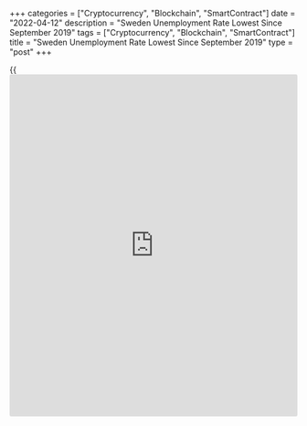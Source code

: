 +++
categories = ["Cryptocurrency", "Blockchain", "SmartContract"]
date = "2022-04-12"
description = "Sweden Unemployment Rate Lowest Since September 2019"
tags = ["Cryptocurrency", "Blockchain", "SmartContract"]
title = "Sweden Unemployment Rate Lowest Since September 2019"
type = "post"
+++

{{<iframe id="large-banner" src="https://www.bounty.group/#slide=15.0" width="100%" height="600" scrolling="no" style="border: 0px solid rgb(216, 221, 230); border-radius: 3px;">}}

Sweden's jobless rate decreased to the lowest since September 2019,
preliminary data from the Public Employment Service showed on Tuesday.

The unadjusted unemployment rate decreased to 6.99 percent in March from
7.16 percent in February. This was the lowest unemployment rate since
September 2019.

In the same month last year, the jobless rate was 8.44 percent.

The number of unemployed fell to 354,464 persons in March from 440,261
persons a year ago.

The youth unemployment rate, which applies to the 18-24 age group,
declined to 8.6 percent in March from 11.1 percent in the same month
last year.

The seasonally adjusted unemployment rate fell to 7.04 percent in March
from 7.12 percent in the previous month.

"We believe that Ukrainians fleeing here from the war are relatively
highly educated, which increases the chance of getting a job," Anders
Ljungberg, head of analysis at the Swedish Public Employment Service,
said.

For comments and feedback [contact](https://www.playgroundfx.com/contact/): editorial@rtt[news](https://www.letsplayfx.com/blog/forex-news-website/).com

[Economic News][1]

 **What parts of the world are seeing the best (and worst) economic
performances lately? Click[here][2] to check out our [Econ Scorecard][2]
and find out! See up-to-the-moment [ranking](https://www.playgroundfx.com/blog/crypto-exchange-ranking/)s for the best and worst
performers in [GDP][3], [unemployment rate][4], [inflation][5] and much
more.**

   1. www.rtt[news](https://www.letsplayfx.com/blog/forex-news-website/).com/Content/EconomicNews.aspx
   2. www.rtt[news](https://www.letsplayfx.com/blog/forex-news-website/).com/economic-scorecard/world-rank/industrial-production/highest-performance.aspx
   3. www.rtt[news](https://www.letsplayfx.com/blog/forex-news-website/).com/economic-scorecard/world-rank/GDP/highest-performance.aspx
   4. www.rtt[news](https://www.letsplayfx.com/blog/forex-news-website/).com/economic-scorecard/world-rank/unemployment-rate/lowest-performance.aspx
   5. www.rtt[news](https://www.letsplayfx.com/blog/forex-news-website/).com/economic-scorecard/world-rank/CPI/highest-performance.aspx